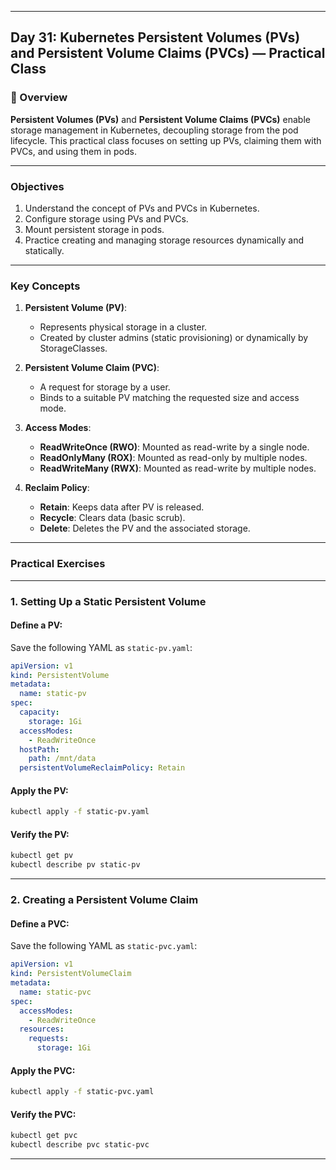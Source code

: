 ﻿---

## Day 31: Kubernetes Persistent Volumes (PVs) and Persistent Volume Claims (PVCs) — Practical Class

### 📘 Overview

**Persistent Volumes (PVs)** and **Persistent Volume Claims (PVCs)** enable storage management in Kubernetes, decoupling storage from the pod lifecycle. This practical class focuses on setting up PVs, claiming them with PVCs, and using them in pods.

---


### Objectives

1. Understand the concept of PVs and PVCs in Kubernetes.
2. Configure storage using PVs and PVCs.
3. Mount persistent storage in pods.
4. Practice creating and managing storage resources dynamically and statically.

---

### Key Concepts

1. **Persistent Volume (PV)**:
   - Represents physical storage in a cluster.
   - Created by cluster admins (static provisioning) or dynamically by StorageClasses.

2. **Persistent Volume Claim (PVC)**:
   - A request for storage by a user.
   - Binds to a suitable PV matching the requested size and access mode.

3. **Access Modes**:
   - **ReadWriteOnce (RWO)**: Mounted as read-write by a single node.
   - **ReadOnlyMany (ROX)**: Mounted as read-only by multiple nodes.
   - **ReadWriteMany (RWX)**: Mounted as read-write by multiple nodes.

4. **Reclaim Policy**:
   - **Retain**: Keeps data after PV is released.
   - **Recycle**: Clears data (basic scrub).
   - **Delete**: Deletes the PV and the associated storage.

---

### Practical Exercises

---

### 1. Setting Up a Static Persistent Volume

#### Define a PV:
Save the following YAML as `static-pv.yaml`:

```yaml
apiVersion: v1
kind: PersistentVolume
metadata:
  name: static-pv
spec:
  capacity:
    storage: 1Gi
  accessModes:
    - ReadWriteOnce
  hostPath:
    path: /mnt/data
  persistentVolumeReclaimPolicy: Retain
```

#### Apply the PV:
```bash
kubectl apply -f static-pv.yaml
```

#### Verify the PV:
```bash
kubectl get pv
kubectl describe pv static-pv
```

---

### 2. Creating a Persistent Volume Claim

#### Define a PVC:
Save the following YAML as `static-pvc.yaml`:

```yaml
apiVersion: v1
kind: PersistentVolumeClaim
metadata:
  name: static-pvc
spec:
  accessModes:
    - ReadWriteOnce
  resources:
    requests:
      storage: 1Gi
```

#### Apply the PVC:
```bash
kubectl apply -f static-pvc.yaml
```

#### Verify the PVC:
```bash
kubectl get pvc
kubectl describe pvc static-pvc
```

---
